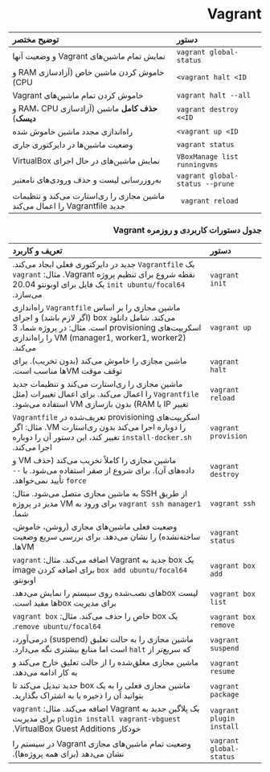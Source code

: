 <div dir='rtl'>

# Vagrant

| دستور                        | توضیح مختصر                                                                   |
| :-------------------------------- | :-------------------------------------------------------------------------------------- |
| `vagrant global-status`         | نمایش تمام ماشین‌های Vagrant و وضعیت آنها                   |
| `vagrant halt <ID>`             | خاموش کردن ماشین خاص (آزادسازی RAM و CPU)                     |
| `vagrant halt --all`            | خاموش کردن تمام ماشین‌های Vagrant                                 |
| `vagrant destroy <ID>`          | **حذف کامل** ماشین (آزادسازی RAM، CPU و **دیسک**) |
| `vagrant up <ID>`               | راه‌اندازی مجدد ماشین خاموش شده                              |
| `vagrant status`                | وضعیت ماشین‌ها در دایرکتوری جاری                            |
| `VBoxManage list runningvms`    | نمایش ماشین‌های در حال اجرای VirtualBox                         |
| `vagrant global-status --prune` | به‌روزرسانی لیست و حذف ورودی‌های نامعتبر             |
| `vagrant reload `               |ماشین مجازی را ری‌استارت می‌کند و تنظیمات جدید Vagrantfile را اعمال می‌کند           |



### جدول دستورات کاربردی و روزمره Vagrant

| **دستور**                      | **تعریف و کاربرد**                                                                                                |
|  :--------------------------------   |  :-------------------------------------------------------------------------------------------------------------------|
| `vagrant init`                 | یک `Vagrantfile` جدید در دایرکتوری فعلی ایجاد می‌کند. نقطه شروع برای تنظیم پروژه Vagrant. مثال: `vagrant init ubuntu/focal64` یک فایل برای اوبونتو 20.04 می‌سازد. |
| `vagrant up`                   | ماشین مجازی را بر اساس `Vagrantfile` راه‌اندازی می‌کند. شامل دانلود box (اگر لازم باشد) و اجرای اسکریپت‌های provisioning است. مثال: در پروژه شما، 3 VM (manager1, worker1, worker2) را راه‌اندازی می‌کند. |
| `vagrant halt`                 | ماشین مجازی را خاموش می‌کند (بدون تخریب). برای توقف موقت VMها مناسب است.       |
| `vagrant reload`               | ماشین مجازی را ری‌استارت می‌کند و تنظیمات جدید `Vagrantfile` را اعمال می‌کند. برای اعمال تغییرات (مثل تغییر IP یا RAM) بدون بازسازی VM استفاده می‌شود. |
| `vagrant provision`            | اسکریپت‌های provisioning تعریف‌شده در `Vagrantfile` را دوباره اجرا می‌کند بدون ری‌استارت VM. مثال: اگر `install-docker.sh` تغییر کند، این دستور آن را دوباره اجرا می‌کند. |
| `vagrant destroy`              | ماشین مجازی را کاملاً تخریب می‌کند (حذف VM و داده‌های آن). برای شروع از صفر استفاده می‌شود. با `--force` تأیید نمی‌خواهد. |
| `vagrant ssh`                  | از طریق SSH به ماشین مجازی متصل می‌شود. مثال: `vagrant ssh manager1` برای ورود به VM مدیر در پروژه شما. |
| `vagrant status`               | وضعیت فعلی ماشین‌های مجازی (روشن، خاموش، ساخته‌نشده) را نشان می‌دهد. برای بررسی سریع وضعیت VMها. |
| `vagrant box add`              | یک box جدید به Vagrant اضافه می‌کند. مثال: `vagrant box add ubuntu/focal64` برای اضافه کردن image اوبونتو. |
| `vagrant box list`             | لیست boxهای نصب‌شده روی سیستم را نمایش می‌دهد. برای مدیریت boxها مفید است.       |
| `vagrant box remove`           | یک box خاص را حذف می‌کند. مثال: `vagrant box remove ubuntu/focal64`.              |
| `vagrant suspend`              | ماشین مجازی را به حالت تعلیق (suspend) درمی‌آورد، که سریع‌تر از `halt` است اما منابع بیشتری نگه می‌دارد. |
| `vagrant resume`               | ماشین مجازی معلق‌شده را از حالت تعلیق خارج می‌کند و به کار ادامه می‌دهد.       |
| `vagrant package`              | ماشین مجازی فعلی را به یک box جدید تبدیل می‌کند تا بتوانید آن را ذخیره یا به اشتراک بگذارید. |
| `vagrant plugin install`       | یک پلاگین جدید به Vagrant اضافه می‌کند. مثال: `vagrant plugin install vagrant-vbguest` برای مدیریت خودکار VirtualBox Guest Additions. |
| `vagrant global-status`        | وضعیت تمام ماشین‌های مجازی Vagrant در سیستم را نشان می‌دهد (برای همه پروژه‌ها). |

